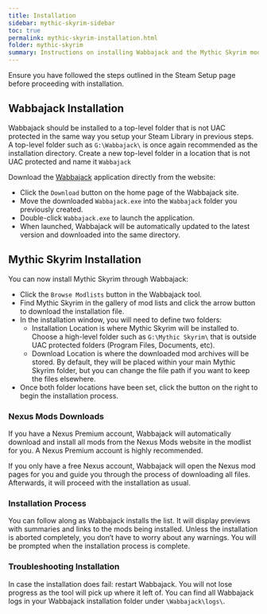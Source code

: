 ```yaml
---
title: Installation
sidebar: mythic-skyrim-sidebar
toc: true
permalink: mythic-skyrim-installation.html
folder: mythic-skyrim
summary: Instructions on installing Wabbajack and the Mythic Skyrim modlist.
---
```

Ensure you have followed the steps outlined in the Steam Setup page before proceeding with installation.

## Wabbajack Installation
Wabbajack should be installed to a top-level folder that is not UAC protected in the same way you setup your Steam Library in previous steps.
A top-level folder such as `G:\Wabbajack\` is once again recommended as the installation directory.
Create a new top-level folder in a location that is not UAC protected and name it `Wabbajack`

Download the [Wabbajack] application directly from the website: 
* Click the `Download` button on the home page of the Wabbajack site.
* Move the downloaded `Wabbajack.exe` into the `Wabbajack` folder you previously created.
* Double-click `Wabbajack.exe` to launch the application.
* When launched, Wabbajack will be automatically updated to the latest version and downloaded into the same directory.

## Mythic Skyrim Installation
You can now install Mythic Skyrim through Wabbajack:
* Click the `Browse Modlists` button in the Wabbajack tool.
* Find Mythic Skyrim in the gallery of mod lists and click the arrow button to download the installation file.
* In the installation window, you will need to define two folders:
  * Installation Location is where Mythic Skyrim will be installed to. Choose a high-level folder such as `G:\Mythic Skyrim\` that is outside UAC protected folders (Program Files, Documents, etc).
  * Download Location is where the downloaded mod archives will be stored. By default, they will be placed within your main Mythic Skyrim folder, but you can change the file path if you want to keep the files elsewhere.
* Once both folder locations have been set, click the button on the right to begin the installation process. 

### Nexus Mods Downloads
If you have a Nexus Premium account, Wabbajack will automatically download and install all mods from the Nexus Mods website in the modlist for you.
A Nexus Premium account is highly recommended.

If you only have a free Nexus account, Wabbajack will open the Nexus mod pages for you and guide you through the process of downloading all files.
Afterwards, it will proceed with the installation as usual.

### Installation Process
You can follow along as Wabbajack installs the list.
It will display previews with summaries and links to the mods being installed.
Unless the installation is aborted completely, you don’t have to worry about any warnings.
You will be prompted when the installation process is complete.

### Troubleshooting Installation
In case the installation does fail: restart Wabbajack. You will not lose progress as the tool will pick up where it left of.
You can find all Wabbajack logs in your Wabbajack installation folder under `\Wabbajack\logs\`.

[Wabbajack]: https://www.wabbajack.org/#/
